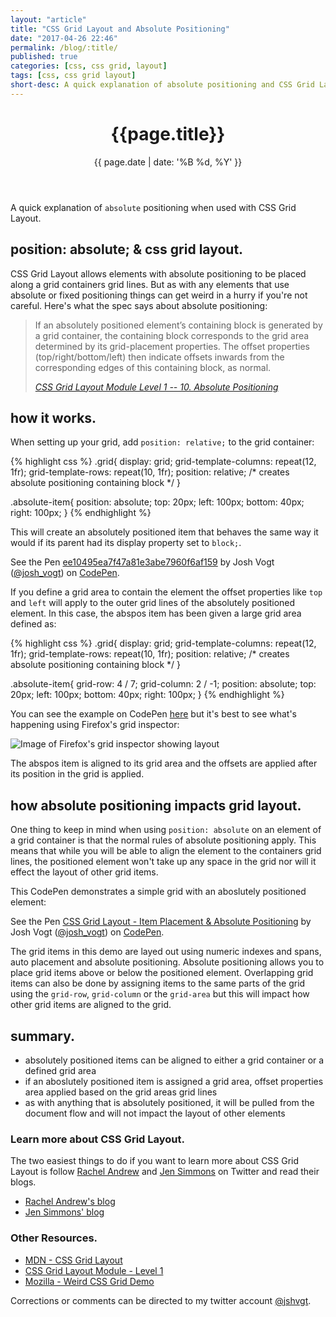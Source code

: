```yaml
---
layout: "article"
title: "CSS Grid Layout and Absolute Positioning"
date: "2017-04-26 22:46"
permalink: /blog/:title/
published: true
categories: [css, css grid, layout]
tags: [css, css grid layout]
short-desc: A quick explanation of absolute positioning and CSS Grid Layout. How do offset properties work with CSS Grid? How does it impact the placement of other grid items?
---
```


<header>
<h1>{{page.title}}</h1>
{{ page.date | date: '%B %d, %Y' }}
</header>

A quick explanation of `absolute` positioning when used with CSS Grid Layout.

## position: absolute; &amp; css grid layout.

CSS Grid Layout allows elements with absolute positioning to be placed along a grid containers grid lines. But as with any elements that use absolute or fixed positioning things can get weird in a hurry if you're not careful. Here's what the spec says about absolute positioning:

<blockquote cite="https://www.w3.org/TR/css3-grid-layout/#abspos">
  <p>If an absolutely positioned element’s containing block is generated by a grid container, the containing block corresponds to the grid area determined by its grid-placement properties. The offset properties (top/right/bottom/left) then indicate offsets inwards from the corresponding edges of this containing block, as normal.
  </p>
  <cite><a href="https://www.w3.org/TR/css3-grid-layout/#abspos">
    CSS Grid Layout Module Level 1 -- 10. Absolute Positioning
  </a></cite>
</blockquote>

## how it works.

When setting up your grid, add `position: relative;` to the grid container:

{% highlight css %}
.grid{
  display: grid;
  grid-template-columns: repeat(12, 1fr);
  grid-template-rows: repeat(10, 1fr);
  position: relative; /* creates absolute positioning containing block */
}

.absolute-item{
  position: absolute;
  top: 20px;
  left: 100px;
  bottom: 40px;
  right: 100px;
}
{% endhighlight %}

This will create an absolutely positioned item that behaves the same way it would if its parent had its display property set to `block;`.

<p data-height="447" data-theme-id="0" data-slug-hash="ee10495ea7f47a81e3abe7960f6af159" data-default-tab="css,result" data-user="josh_vogt" data-embed-version="2" data-pen-title="ee10495ea7f47a81e3abe7960f6af159" class="codepen">See the Pen <a href="https://codepen.io/josh_vogt/pen/ee10495ea7f47a81e3abe7960f6af159/">ee10495ea7f47a81e3abe7960f6af159</a> by Josh Vogt (<a href="http://codepen.io/josh_vogt">@josh_vogt</a>) on <a href="http://codepen.io">CodePen</a>.</p>
<script async src="https://production-assets.codepen.io/assets/embed/ei.js"></script>

If you define a grid area to contain the element the offset properties like `top` and `left` will apply to the outer grid lines of the absolutely positioned element. In this case, the abspos item has been given a large grid area defined as:

{% highlight css %}
.grid{
  display: grid;
  grid-template-columns: repeat(12, 1fr);
  grid-template-rows: repeat(10, 1fr);
  position: relative; /* creates absolute positioning containing block */
}

.absolute-item{
  grid-row: 4 / 7;
  grid-column: 2 / -1;
  position: absolute;
  top: 20px;
  left: 100px;
  bottom: 40px;
  right: 100px;
}
{% endhighlight %}

You can see the example on CodePen [here](https://codepen.io/josh_vogt/pen/67cbf4ac487883abf4cfa6aa2a711bb4) but it's best to see what's happening using Firefox's grid inspector:

![Image of Firefox's grid inspector showing layout](../../static-assets/images/grid-area.png)

The abspos item is aligned to its grid area and the offsets are applied after its position in the grid is applied.

## how absolute positioning impacts grid layout.

One thing to keep in mind when using `position: absolute` on an element of a grid container is that the normal rules of absolute positioning apply. This means that while you will be able to align the element to the containers grid lines, the positioned element won't take up any space in the grid nor will it effect the layout of other grid items.

This CodePen demonstrates a simple grid with an aboslutely positioned element:

<p data-height="500" data-theme-id="0" data-slug-hash="EmZmee" data-default-tab="result" data-user="josh_vogt" data-embed-version="2" data-pen-title="CSS Grid Layout - Item Placement & Absolute Positioning" class="codepen">See the Pen <a href="http://codepen.io/josh_vogt/pen/EmZmee/">CSS Grid Layout - Item Placement & Absolute Positioning</a> by Josh Vogt (<a href="http://codepen.io/josh_vogt">@josh_vogt</a>) on <a href="http://codepen.io">CodePen</a>.</p>
<script async src="https://production-assets.codepen.io/assets/embed/ei.js"></script>

The grid items in this demo are layed out using numeric indexes and spans, auto placement and absolute positioning. Absolute positioning allows you to place grid items above or below the positioned element. Overlapping grid items can also be done by assigning items to the same parts of the grid using the `grid-row`, `grid-column` or the `grid-area` but this will impact how other grid items are aligned to the grid.

## summary.

- absolutely positioned items can be aligned to either a grid container or a defined grid area
- if an aboslutely positioned item is assigned a grid area, offset properties area applied based on the grid areas grid lines
- as with anything that is absolutely positioned, it will be pulled from the document flow and will not impact the layout of other elements

### Learn more about CSS Grid Layout.

The two easiest things to do if you want to learn more about CSS Grid Layout is follow [Rachel Andrew](https://twitter.com/rachelandrew) and [Jen Simmons](https://twitter.com/jensimmons) on Twitter and read their blogs.

- [Rachel Andrew's blog](https://rachelandrew.co.uk/archives/)
- [Jen Simmons' blog](http://jensimmons.com/writing)

### Other Resources.

- [MDN - CSS Grid Layout](https://developer.mozilla.org/en-US/docs/Web/CSS/CSS_Grid_Layout)
- [CSS Grid Layout Module - Level 1](https://www.w3.org/TR/css3-grid-layout/)
- [Mozilla - Weird CSS Grid Demo](https://www.mozilla.org/en-US/developer/css-grid/)

Corrections or comments can be directed to my twitter account [@jshvgt](https://twitter.com/jshvgt).
